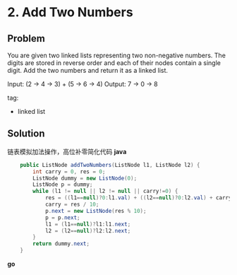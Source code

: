 # 2. Add Two Numbers

## Problem
You are given two linked lists representing two non-negative numbers. The digits are stored in reverse order and each of their nodes contain a single digit. Add the two numbers and return it as a linked list.

Input: (2 -> 4 -> 3) + (5 -> 6 -> 4)
Output: 7 -> 0 -> 8

tag:
- linked list


## Solution
链表模拟加法操作，高位补零简化代码
**java**
```java
	public ListNode addTwoNumbers(ListNode l1, ListNode l2) {
		int carry = 0, res = 0;
		ListNode dummy = new ListNode(0);
		ListNode p = dummy;
		while (l1 != null || l2 != null || carry!=0) {
			res = ((l1==null)?0:l1.val) + ((l2==null)?0:l2.val) + carry;
			carry = res / 10;
			p.next = new ListNode(res % 10);
			p = p.next;
			l1 = (l1==null)?l1:l1.next;
			l2 = (l2==null)?l2:l2.next;
		}
		return dummy.next;
	}
```

**go**
```go

```